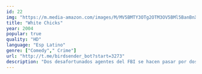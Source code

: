 ```yaml
---
id: 22
img: "https://m.media-amazon.com/images/M/MV5BMTY3OTg2OTM3OV5BMl5BanBnXkFtZTYwNzY5OTA3._V1_SX300.jpg"
title: "White Chicks"
year: 2004
popular: true
quality: "HD"
language: "Esp Latino"
genre: ["Comedy"," Crime"]
url: "http://t.me/birdsender_bot?start=3273"
description: "Dos desafortunados agentes del FBI se hacen pasar por dos chicas, novatas en la alta sociedad para investigar una serie de secuestros. Pero mientras preparan su plan, descubren que irrumpir en la alta sociedad es mucho más duro de lo que creían."
---
```

